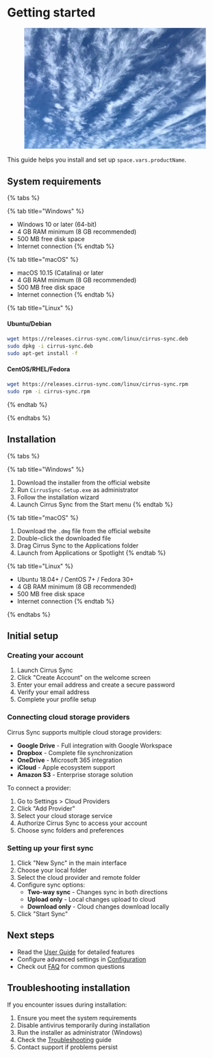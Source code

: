 # Getting started

<figure><img src=".gitbook/assets/cirrus-clouds.png" alt=""><figcaption></figcaption></figure>

This guide helps you install and set up <code class="expression">space.vars.productName</code>.

## System requirements

{% tabs %}

{% tab title="Windows" %} 
* Windows 10 or later (64-bit)
* 4 GB RAM minimum (8 GB recommended)
* 500 MB free disk space
* Internet connection 
{% endtab %}

{% tab title="macOS" %} 
* macOS 10.15 (Catalina) or later
* 4 GB RAM minimum (8 GB recommended)
* 500 MB free disk space
* Internet connection 
{% endtab %}

{% tab title="Linux" %} 
#### Ubuntu/Debian

```bash
wget https://releases.cirrus-sync.com/linux/cirrus-sync.deb
sudo dpkg -i cirrus-sync.deb
sudo apt-get install -f
```

#### CentOS/RHEL/Fedora

```bash
wget https://releases.cirrus-sync.com/linux/cirrus-sync.rpm
sudo rpm -i cirrus-sync.rpm
```

{% endtab %}

{% endtabs %}

## Installation

{% tabs %}

{% tab title="Windows" %} 
1. Download the installer from the official website
2. Run `CirrusSync-Setup.exe` as administrator
3. Follow the installation wizard
4. Launch Cirrus Sync from the Start menu
{% endtab %}

{% tab title="macOS" %} 
1. Download the `.dmg` file from the official website
2. Double-click the downloaded file
3. Drag Cirrus Sync to the Applications folder
4. Launch from Applications or Spotlight
{% endtab %}

{% tab title="Linux" %} 
* Ubuntu 18.04+ / CentOS 7+ / Fedora 30+
* 4 GB RAM minimum (8 GB recommended)
* 500 MB free disk space
* Internet connection
{% endtab %}

{% endtabs %}

## Initial setup

### Creating your account

1. Launch Cirrus Sync
2. Click "Create Account" on the welcome screen
3. Enter your email address and create a secure password
4. Verify your email address
5. Complete your profile setup

### Connecting cloud storage providers

Cirrus Sync supports multiple cloud storage providers:

* **Google Drive** - Full integration with Google Workspace
* **Dropbox** - Complete file synchronization
* **OneDrive** - Microsoft 365 integration
* **iCloud** - Apple ecosystem support
* **Amazon S3** - Enterprise storage solution

To connect a provider:

1. Go to Settings > Cloud Providers
2. Click "Add Provider"
3. Select your cloud storage service
4. Authorize Cirrus Sync to access your account
5. Choose sync folders and preferences

### Setting up your first sync

1. Click "New Sync" in the main interface
2. Choose your local folder
3. Select the cloud provider and remote folder
4. Configure sync options:
   * **Two-way sync** - Changes sync in both directions
   * **Upload only** - Local changes upload to cloud
   * **Download only** - Cloud changes download locally
5. Click "Start Sync"

## Next steps

* Read the [User Guide](user-guide.md) for detailed features
* Configure advanced settings in [Configuration](broken-reference)
* Check out [FAQ](faq.md) for common questions

## Troubleshooting installation

If you encounter issues during installation:

1. Ensure you meet the system requirements
2. Disable antivirus temporarily during installation
3. Run the installer as administrator (Windows)
4. Check the [Troubleshooting](developer-guide/troubleshooting.md) guide
5. Contact support if problems persist
